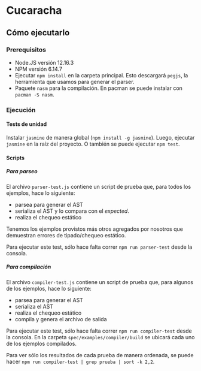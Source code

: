 # Cucaracha

## Cómo ejecutarlo

### Prerequisitos

* Node.JS versión 12.16.3
* NPM versión 6.14.7
* Ejecutar `npm install` en la carpeta principal. Esto descargará `pegjs`, la herramienta que usamos para generar el parser.
* Paquete `nasm` para la compilación. En pacman se puede instalar con `pacman -S nasm`.

### Ejecución

#### Tests de unidad

Instalar `jasmine` de manera global (`npm install -g jasmine`). Luego, ejecutar `jasmine` en la raíz del proyecto. O también se puede ejecutar `npm test`.

#### Scripts

##### Para parseo

El archivo `parser-test.js` contiene un script de prueba que, para todos los ejemplos, hace lo siguiente:

* parsea para generar el AST
* serializa el AST y lo compara con el _expected_.
* realiza el chequeo estático

Tenemos los ejemplos provistos más otros agregados por nosotros que demuestran errores de tipado/chequeo estático.

Para ejecutar este test, sólo hace falta correr `npm run parser-test` desde la consola.

##### Para compilación

El archivo `compiler-test.js` contiene un script de prueba que, para algunos de los ejemplos, hace lo siguiente:

* parsea para generar el AST
* serializa el AST
* realiza el chequeo estático
* compila y genera el archivo de salida

Para ejecutar este test, sólo hace falta correr `npm run compiler-test` desde la consola. En la carpeta `spec/examples/compiler/build` se ubicará cada uno de los ejemplos compilados.

Para ver sólo los resultados de cada prueba de manera ordenada, se puede hacer `npm run compiler-test | grep prueba | sort -k 2,2`.
